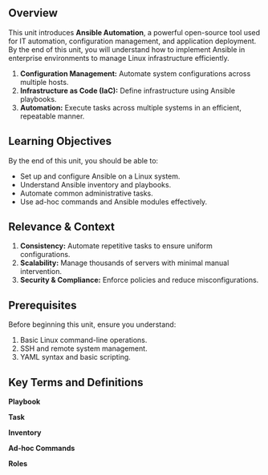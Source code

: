 ## Overview

This unit introduces **Ansible Automation**, a powerful open-source tool used for IT automation, configuration management, and application deployment. By the end of this unit, you will understand how to implement Ansible in enterprise environments to manage Linux infrastructure efficiently.

1. **Configuration Management:** Automate system configurations across multiple hosts.
2. **Infrastructure as Code (IaC):** Define infrastructure using Ansible playbooks.
3. **Automation:** Execute tasks across multiple systems in an efficient, repeatable manner.

## Learning Objectives

By the end of this unit, you should be able to:

- Set up and configure Ansible on a Linux system.
- Understand Ansible inventory and playbooks.
- Automate common administrative tasks.
- Use ad-hoc commands and Ansible modules effectively.

## Relevance & Context

1. **Consistency:** Automate repetitive tasks to ensure uniform configurations.
2. **Scalability:** Manage thousands of servers with minimal manual intervention.
3. **Security & Compliance:** Enforce policies and reduce misconfigurations.

## Prerequisites

Before beginning this unit, ensure you understand:

1. Basic Linux command-line operations.
2. SSH and remote system management.
3. YAML syntax and basic scripting.

## Key Terms and Definitions

**Playbook**

**Task**

**Inventory**

**Ad-hoc Commands**

**Roles**
